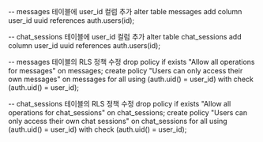 -- messages 테이블에 user_id 컬럼 추가
alter table messages
add column user_id uuid references auth.users(id);

-- chat_sessions 테이블에 user_id 컬럼 추가
alter table chat_sessions
add column user_id uuid references auth.users(id);

-- messages 테이블의 RLS 정책 수정
drop policy if exists "Allow all operations for messages" on messages;
create policy "Users can only access their own messages"
on messages
for all
using (auth.uid() = user_id)
with check (auth.uid() = user_id);

-- chat_sessions 테이블의 RLS 정책 수정
drop policy if exists "Allow all operations for chat_sessions" on chat_sessions;
create policy "Users can only access their own chat sessions"
on chat_sessions
for all
using (auth.uid() = user_id)
with check (auth.uid() = user_id);